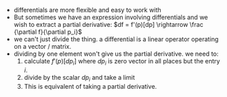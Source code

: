 - differentials are more flexible and easy to work with
- But sometimes we have an expression involving differentials and we wish to extract a partial derivative: $df = f'(p)[dp] \rightarrow \frac {\partial f}{\partial p_i}$  
- we can't just divide the thing. a differential is a linear operator operating on a vector / matrix.
- dividing by one element won't give us the partial derivative. we need to:
  1. calculate $f'(p)[dp_i]$ where $dp_i$ is zero vector in all places but the entry $i$.
  2. divide by the scalar $dp_i$ and take a limit
  3. This is equivalent of taking a partial derivative.